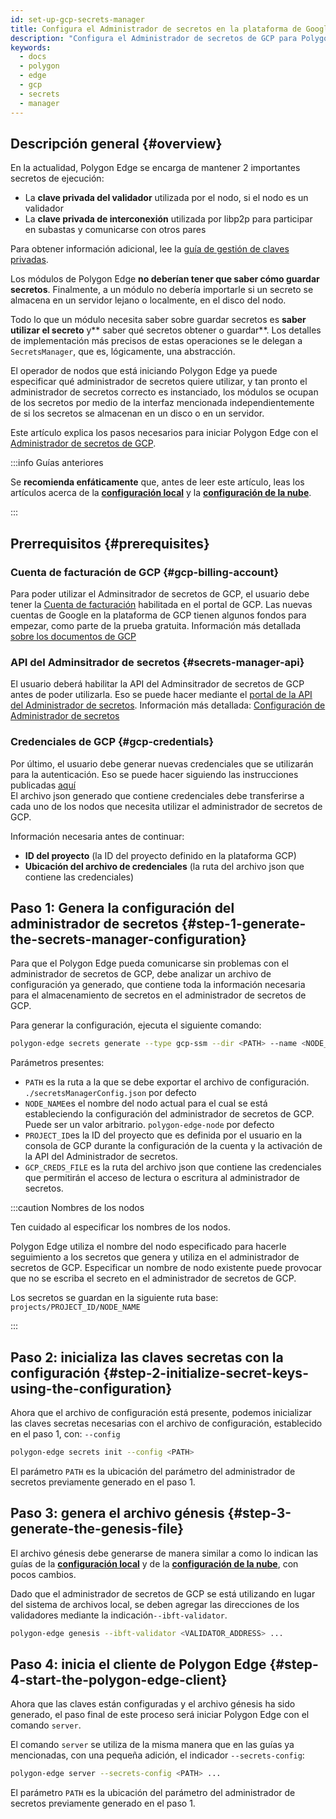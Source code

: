 ```yaml
---
id: set-up-gcp-secrets-manager
title: Configura el Administrador de secretos en la plataforma de Google Cloud (GCP)
description: "Configura el Administrador de secretos de GCP para Polygon Edge"
keywords:
  - docs
  - polygon
  - edge
  - gcp
  - secrets
  - manager
---
```


## Descripción general {#overview}

En la actualidad, Polygon Edge se encarga de mantener 2 importantes secretos de ejecución:
* La **clave privada del validador** utilizada por el nodo, si el nodo es un validador
* La **clave privada de interconexión** utilizada por libp2p para participar en subastas y comunicarse con otros pares

Para obtener información adicional, lee la [guía de gestión de claves privadas](/docs/edge/configuration/manage-private-keys).

Los módulos de Polygon Edge **no deberían tener que saber cómo guardar secretos**. Finalmente, a un módulo no debería importarle si
un secreto se almacena en un servidor lejano o localmente, en el disco del nodo.

Todo lo que un módulo necesita saber sobre guardar secretos es **saber utilizar el secreto** y** saber qué secretos obtener
o guardar**. Los detalles de implementación más precisos de estas operaciones se le delegan a `SecretsManager`, que es, lógicamente, una abstracción.

El operador de nodos que está iniciando Polygon Edge ya puede especificar qué administrador de secretos quiere utilizar, y tan pronto
el administrador de secretos correcto es instanciado, los módulos se ocupan de los secretos por medio de la interfaz mencionada
independientemente de si los secretos se almacenan en un disco o en un servidor.

Este artículo explica los pasos necesarios para iniciar Polygon Edge con el [Administrador de secretos de GCP](https://cloud.google.com/secret-manager).

:::info Guías anteriores

Se **recomienda enfáticamente** que, antes de leer este artículo, leas los artículos acerca de la [**configuración local**](/docs/edge/get-started/set-up-ibft-locally)
y la [**configuración de la nube**](/docs/edge/get-started/set-up-ibft-on-the-cloud).

:::


## Prerrequisitos {#prerequisites}
### Cuenta de facturación de GCP {#gcp-billing-account}
Para poder utilizar el Adminsitrador de secretos de GCP, el usuario debe tener la [Cuenta de facturación](https://console.cloud.google.com/) habilitada en el portal de GCP.
Las nuevas cuentas de Google en la plataforma de GCP tienen algunos fondos para empezar, como parte de la prueba gratuita.
Información más detallada [sobre los documentos de GCP](https://cloud.google.com/free)

### API del Adminsitrador de secretos {#secrets-manager-api}
El usuario deberá habilitar la API del Adminsitrador de secretos de GCP antes de poder utilizarla.
Eso se puede hacer mediante el [portal de la API del Administrador de secretos](https://console.cloud.google.com/apis/library/secretmanager.googleapis.com).
Información más detallada: [Configuración de Administrador de secretos](https://cloud.google.com/secret-manager/docs/configuring-secret-manager)

### Credenciales de GCP {#gcp-credentials}
Por último, el usuario debe generar nuevas credenciales que se utilizarán para la autenticación.
Eso se puede hacer siguiendo las instrucciones publicadas [aquí](https://cloud.google.com/secret-manager/docs/reference/libraries)    
El archivo json generado que contiene credenciales debe transferirse a cada uno de los nodos que necesita utilizar el administrador de secretos de GCP.

Información necesaria antes de continuar:
* **ID del proyecto** (la ID del proyecto definido en la plataforma GCP)
* **Ubicación del archivo de credenciales** (la ruta del archivo json que contiene las credenciales)

## Paso 1: Genera la configuración del administrador de secretos {#step-1-generate-the-secrets-manager-configuration}

Para que el Polygon Edge pueda comunicarse sin problemas con el administrador de secretos de GCP, debe analizar un archivo de configuración
ya generado, que contiene toda la información necesaria para el almacenamiento de secretos en el administrador de secretos de GCP.

Para generar la configuración, ejecuta el siguiente comando:

```bash
polygon-edge secrets generate --type gcp-ssm --dir <PATH> --name <NODE_NAME> --extra project-id=<PROJECT_ID>,gcp-ssm-cred=<GCP_CREDS_FILE>
```

Parámetros presentes:
* `PATH` es la ruta a la que se debe exportar el archivo de configuración. `./secretsManagerConfig.json` por defecto
* `NODE_NAME`es el nombre del nodo actual para el cual se está estableciendo la configuración del administrador de secretos de GCP. Puede ser un valor arbitrario. `polygon-edge-node` por defecto
* `PROJECT_ID`es la ID del proyecto que es definida por el usuario en la consola de GCP durante la configuración de la cuenta y la activación de la API del Administrador de secretos.
* `GCP_CREDS_FILE` es la ruta del archivo json que contiene las credenciales que permitirán el acceso de lectura o escritura al administrador de secretos.

:::caution Nombres de los nodos

Ten cuidado al especificar los nombres de los nodos.

Polygon Edge utiliza el nombre del nodo especificado para hacerle seguimiento a los secretos que genera y utiliza en el administrador de secretos de GCP.
Especificar un nombre de nodo existente puede provocar que no se escriba el secreto en el administrador de secretos de GCP.

Los secretos se guardan en la siguiente ruta base: `projects/PROJECT_ID/NODE_NAME`

:::

## Paso 2: inicializa las claves secretas con la configuración {#step-2-initialize-secret-keys-using-the-configuration}

Ahora que el archivo de configuración está presente, podemos inicializar las claves secretas necesarias con el archivo
de configuración, establecido en el paso 1, con: `--config`

```bash
polygon-edge secrets init --config <PATH>
```

El parámetro `PATH` es la ubicación del parámetro del administrador de secretos previamente generado en el paso 1.

## Paso 3: genera el archivo génesis {#step-3-generate-the-genesis-file}

El archivo génesis debe generarse de manera similar a como lo indican las guías de la [**configuración local**](/docs/edge/get-started/set-up-ibft-locally)
y de la [**configuración de la nube**](/docs/edge/get-started/set-up-ibft-on-the-cloud), con pocos cambios.

Dado que el administrador de secretos de GCP se está utilizando en lugar del sistema de archivos local, se deben agregar las direcciones de los validadores mediante la indicación`--ibft-validator`.
```bash
polygon-edge genesis --ibft-validator <VALIDATOR_ADDRESS> ...
```

## Paso 4: inicia el cliente de Polygon Edge {#step-4-start-the-polygon-edge-client}

Ahora que las claves están configuradas y el archivo génesis ha sido generado, el paso final de este proceso será iniciar
Polygon Edge con el comando `server`.

El comando `server` se utiliza de la misma manera que en las guías ya mencionadas, con una pequeña adición, el indicador `--secrets-config`:
```bash
polygon-edge server --secrets-config <PATH> ...
```

El parámetro `PATH` es la ubicación del parámetro del administrador de secretos previamente generado en el paso 1.